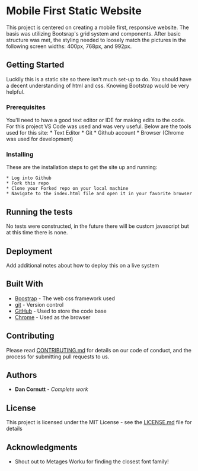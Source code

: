# Mobile First Static Website

This project is centered on creating a mobile first, responsive website. The basis was utilizing Bootsrap's grid system and components. After basic structure was met, the styling needed to loosely match the pictures in the following screen widths: 400px, 768px, and 992px.

## Getting Started

Luckily this is a static site so there isn't much set-up to do. You should have a decent understanding of html and css. Knowing Bootstrap would be very helpful.

### Prerequisites

You'll need to have a good text editor or IDE for making edits to the code. For this project VS Code was used and was very useful.
Below are the tools used for this site:
    * Text Editor
    * Git
    * Github account
    * Browser (Chrome was used for development)

### Installing

These are the installation steps to get the site up and running:

    * Log into Github
    * Fork this repo
    * Clone your Forked repo on your local machine
    * Navigate to the index.html file and open it in your favorite browser

## Running the tests

No tests were constructed, in the future there will be custom javascript but at this time there is none.

## Deployment

Add additional notes about how to deploy this on a live system

## Built With

* [Boostrap](https://getbootstrap.com/) - The web css framework used
* [git](https://git-scm.com/) - Version control
* [GitHub](https://github.com/) - Used to store the code base
* [Chrome](https://www.google.com/chrome/) - Used as the browser

## Contributing

Please read [CONTRIBUTING.md](https://gist.github.com/PurpleBooth/b24679402957c63ec426) for details on our code of conduct, and the process for submitting pull requests to us.

## Authors

* **Dan Cornutt** - *Complete work*

## License

This project is licensed under the MIT License - see the [LICENSE.md](LICENSE.md) file for details

## Acknowledgments

* Shout out to Metages Worku for finding the closest font family!